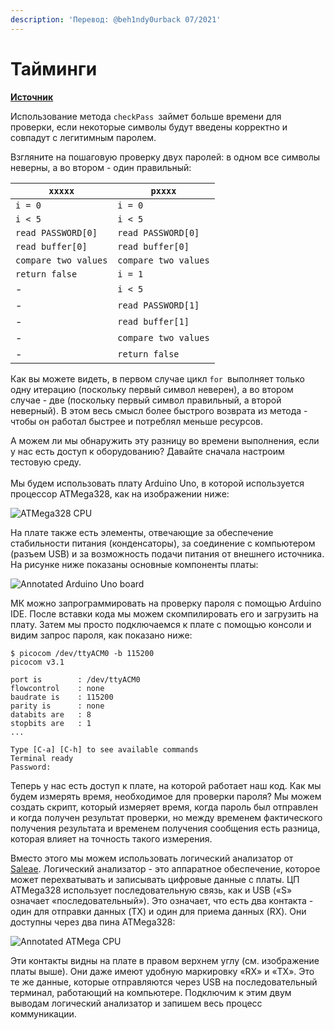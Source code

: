 ```yaml
---
description: 'Перевод: @beh1ndy0urback 07/2021'
---
```


# Тайминги

[**Источник**](https://maldroid.github.io/hardware-hacking/)

Использование метода `checkPass `займет больше времени для проверки, если некоторые символы будут введены корректно и совпадут с легитимным паролем.

Взгляните на пошаговую проверку двух паролей: в одном все символы неверны, а во втором - один правильный:

| `xxxxx`              | `pxxxx`              |
| -------------------- | -------------------- |
| `i = 0`              | `i = 0`              |
| `i < 5`              | `i < 5`              |
| `read PASSWORD[0]`   | `read PASSWORD[0]`   |
| `read buffer[0]`     | `read buffer[0]`     |
| `compare two values` | `compare two values` |
| `return false`       | `i = 1`              |
| -                    | `i < 5`              |
| -                    | `read PASSWORD[1]`   |
| -                    | `read buffer[1]`     |
| -                    | `compare two values` |
| -                    | `return false`       |

Как вы можете видеть, в первом случае цикл `for `выполняет только одну итерацию (поскольку первый символ неверен), а во втором случае - две (поскольку первый символ правильный, а второй неверный). В этом весь смысл более быстрого возврата из метода - чтобы он работал быстрее и потреблял меньше ресурсов.

А можем ли мы обнаружить эту разницу во времени выполнения, если у нас есть доступ к оборудованию? Давайте сначала настроим тестовую среду.\
\
Мы будем использовать плату Arduino Uno, в которой используется процессор ATMega328, как на изображении ниже:

![ATMega328 CPU](https://maldroid.github.io/hardware-hacking/assets/atmega328p-pu.jpg)

На плате также есть элементы, отвечающие за обеспечение стабильности питания (конденсаторы), за соединение с компьютером (разъем USB) и за возможность подачи питания от внешнего источника. На рисунке ниже показаны основные компоненты платы:

![Annotated Arduino Uno board](https://maldroid.github.io/hardware-hacking/assets/arduino\_uno\_annotated.jpg)

МК можно запрограммировать на проверку пароля с помощью Arduino IDE. После вставки кода мы можем скомпилировать его и загрузить на плату. Затем мы просто подключаемся к плате с помощью консоли и видим запрос пароля, как показано ниже:

```
$ picocom /dev/ttyACM0 -b 115200
picocom v3.1

port is        : /dev/ttyACM0
flowcontrol    : none
baudrate is    : 115200
parity is      : none
databits are   : 8
stopbits are   : 1
...

Type [C-a] [C-h] to see available commands
Terminal ready
Password:
```

Теперь у нас есть доступ к плате, на которой работает наш код. Как мы будем измерять время, необходимое для проверки пароля? Мы можем создать скрипт, который измеряет время, когда пароль был отправлен и когда получен результат проверки, но между временем фактического получения результата и временем получения сообщения есть разница, которая влияет на точность такого измерения.&#x20;

Вместо этого мы можем использовать логический анализатор от [Saleae](https://www.saleae.com). Логический анализатор - это аппаратное обеспечение, которое может перехватывать и записывать цифровые данные с платы. ЦП ATMega328 использует последовательную связь, как и USB («S» означает «последовательный»). Это означает, что есть два контакта - один для отправки данных (TX) и один для приема данных (RX). Они доступны через два пина ATMega328:

![Annotated ATMega CPU](https://maldroid.github.io/hardware-hacking/assets/atmega\_annotated.jpg)

Эти контакты видны на плате в правом верхнем углу (см. изображение платы выше). Они даже имеют удобную маркировку «RX» и «TX». Это те же данные, которые отправляются через USB на последовательный терминал, работающий на компьютере. Подключим к этим двум выводам логический анализатор и запишем весь процесс коммуникации.
